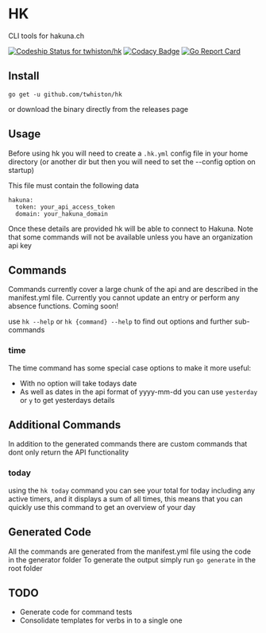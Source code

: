 # HK

CLI tools for hakuna.ch

[ ![Codeship Status for twhiston/hk](https://app.codeship.com/projects/c134b890-a619-0135-4ff4-16f7c16b7dca/status?branch=master)](https://app.codeship.com/projects/255432)
[![Codacy Badge](https://api.codacy.com/project/badge/Grade/5d777742d71a44679e3a513c3144c71f)](https://www.codacy.com/app/twhiston/hk?utm_source=github.com&amp;utm_medium=referral&amp;utm_content=twhiston/hk&amp;utm_campaign=Badge_Grade)
[![Go Report Card](https://goreportcard.com/badge/github.com/twhiston/hk)](https://goreportcard.com/report/github.com/twhiston/hk)

## Install

`go get -u github.com/twhiston/hk`

or download the binary directly from the releases page

## Usage

Before using hk you will need to create a `.hk.yml` config file in your home directory
(or another dir but then you will need to set the --config option on startup)

This file must contain the following data

```
hakuna:
  token: your_api_access_token
  domain: your_hakuna_domain
```

Once these details are provided hk will be able to connect to Hakuna.
Note that some commands will not be available unless you have an organization api key

## Commands

Commands currently cover a large chunk of the api and are described in the manifest.yml file.
Currently you cannot update an entry or perform any absence functions. Coming soon!

use `hk --help` or `hk {command} --help` to find out options and further sub-commands

### time

The time command has some special case options to make it more useful:
- With no option will take todays date
- As well as dates in the api format of yyyy-mm-dd you can use `yesterday` or `y` to get yesterdays details

## Additional Commands

In addition to the generated commands there are custom commands that dont only return the API functionality

### today

using the `hk today` command you can see your total for today including any active timers, and it displays a
sum of all times, this means that you can quickly use this command to get an overview of your day


## Generated Code

All the commands are generated from the manifest.yml file using the code in the generator folder
To generate the output simply run `go generate` in the root folder

## TODO

- Generate code for command tests
- Consolidate templates for verbs in to a single one